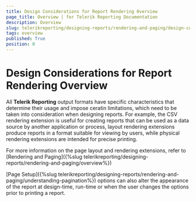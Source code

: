 ```yaml
---
title: Design Considerations for Report Rendering Overview
page_title: Overview | for Telerik Reporting Documentation
description: Overview
slug: telerikreporting/designing-reports/rendering-and-paging/design-considerations-for-report-rendering/overview
tags: overview
published: True
position: 0
---
```


# Design Considerations for Report Rendering Overview



All __Telerik Reporting__ output formats have specific characteristics that determine their usage and impose ceratin limitations, 
      	which need to be taken into consideration when designing reports. For example, the CSV rendering extension is useful for creating reports
      	that can be used as a data source by another application or process, layout rendering extensions produce reports in a format suitable for 
      	viewing by users, while physical rendering extensions are intended for precise printing.

For more information on the page layout and rendering extensions, refer to [Rendering and Paging]({%slug telerikreporting/designing-reports/rendering-and-paging/overview%})

[Page Setup]({%slug telerikreporting/designing-reports/rendering-and-paging/understanding-pagination%}) options can also alter the appearance of the report at design-time, run-time or when the user changes the options prior to printing a report.
